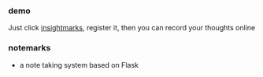 ### demo

Just click [insightmarks](http://insightmarks.herokuapp.com), register it, then you can record your thoughts online


### notemarks 

* a note taking system based on Flask
